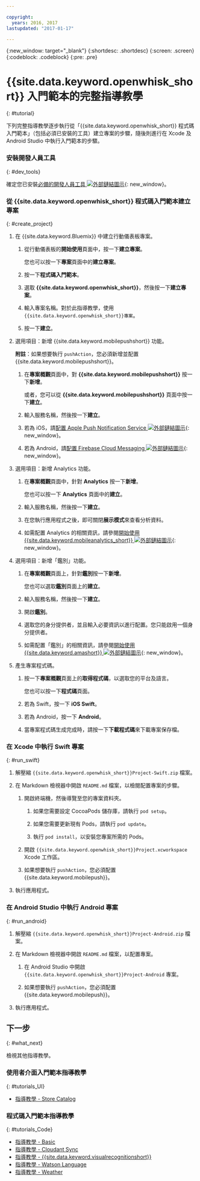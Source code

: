 ```yaml
---

copyright:
  years: 2016, 2017
lastupdated: "2017-01-17"

---
```

{:new_window: target="_blank"}
{:shortdesc: .shortdesc}
{:screen: .screen}
{:codeblock: .codeblock}
{:pre: .pre}

# {{site.data.keyword.openwhisk_short}} 入門範本的完整指導教學
{: #tutorial}

下列完整指導教學逐步執行從「{{site.data.keyword.openwhisk_short}} 程式碼入門範本」（包括必須已安裝的工具）建立專案的步驟，隨後則進行在 Xcode 及 Android Studio 中執行入門範本的步驟。


### 安裝開發人員工具
{: #dev_tools}

確定您已安裝[必備的開發人員工具 ![外部鏈結圖示](../icons/launch-glyph.svg "外部鏈結圖示")](get_code.html#prereq-dev-tools "外部鏈結圖示"){: new_window}。


### 從 {{site.data.keyword.openwhisk_short}} 程式碼入門範本建立專案
{: #create_project}

1. 在 {{site.data.keyword.Bluemix}} 中建立行動儀表板專案。

   1. 從行動儀表板的**開始使用**頁面中，按一下**建立專案**。

      您也可以按一下**專案**頁面中的**建立專案**。

   2. 按一下**程式碼入門範本**。

   3. 選取 **{{site.data.keyword.openwhisk_short}}**，然後按一下**建立專案**。

   4. 輸入專案名稱。對於此指導教學，使用`{{site.data.keyword.openwhisk_short}}專案`。
   
   5. 按一下**建立**。

2. 選用項目：新增 {{site.data.keyword.mobilepushshort}} 功能。

   **附註**：如果想要執行 `pushAction`，您必須新增並配置 {{site.data.keyword.mobilepushshort}}。

   1. 在**專案概觀**頁面中，對 **{{site.data.keyword.mobilepushshort}}** 按一下**新增**。

      或者，您可以從 **{{site.data.keyword.mobilepushshort}}** 頁面中按一下**建立**。

   2. 輸入服務名稱，然後按一下**建立**。

   3. 若為 iOS，請[配置 Apple Push Notification Service ![外部鏈結圖示](../icons/launch-glyph.svg "外部鏈結圖示")](/docs/services/mobilepush/t_push_provider_ios.html "外部鏈結圖示"){: new_window}。

   4. 若為 Android，請[配置 Firebase Cloud Messaging ![外部鏈結圖示](../icons/launch-glyph.svg "外部鏈結圖示")](/docs/services/mobilepush/t_push_provider_android.html "外部鏈結圖示"){: new_window}。
   
3. 選用項目：新增 Analytics 功能。

   1. 在**專案概觀**頁面中，針對 **Analytics** 按一下**新增**。

      您也可以按一下 **Analytics** 頁面中的**建立**。

   2. 輸入服務名稱，然後按一下**建立**。
   
   3. 在您執行應用程式之後，即可關閉**展示模式**來查看分析資料。
   
   4. 如需配置 Analytics 的相關資訊，請參閱[開始使用 {{site.data.keyword.mobileanalytics_short}} ![外部鏈結圖示](../icons/launch-glyph.svg "外部鏈結圖示")](/docs/services/mobileanalytics/index.html "外部鏈結圖示"){: new_window}。
  
4. 選用項目：新增「鑑別」功能。

   1. 在**專案概觀**頁面上，針對**鑑別**按一下**新增**。

      您也可以選取**鑑別**頁面上的**建立**。

   2. 輸入服務名稱，然後按一下**建立**。
   
   3. 開啟**鑑別**。
   
   4. 選取您的身分提供者，並且輸入必要資訊以進行配置。您只能啟用一個身分提供者。

   5. 如需配置「鑑別」的相關資訊，請參閱[開始使用 {{site.data.keyword.amashort}} ![外部鏈結圖示](../icons/launch-glyph.svg "外部鏈結圖示")](/docs/services/mobileaccess/index.html "外部鏈結圖示"){: new_window}。

5. 產生專案程式碼。

   1. 按一下**專案概觀**頁面上的**取得程式碼**，以選取您的平台及語言。
   
      您也可以按一下**程式碼**頁面。

   2. 若為 Swift，按一下 **iOS Swift**。
   
   3. 若為 Android，按一下 **Android**。
   
   4. 當專案程式碼生成完成時，請按一下**下載程式碼**來下載專案保存檔。


### 在 Xcode 中執行 Swift 專案
{: #run_swift}

1. 解壓縮 `{{site.data.keyword.openwhisk_short}}Project-Swift.zip` 檔案。

2. 在 Markdown 檢視器中開啟 `README.md` 檔案，以檢閱配置專案的步驟。

   1. 開啟終端機，然後導覽至您的專案資料夾。
   
      1. 如果您需要設定 CocoaPods 儲存庫，請執行 `pod setup`。
      
      2. 如果您需要更新現有 Pods，請執行 `pod update`。
      
      3. 執行 `pod install`，以安裝您專案所需的 Pods。
      
   3. 開啟 `{{site.data.keyword.openwhisk_short}}Project.xcworkspace` Xcode 工作區。

   4. 如果想要執行 `pushAction`，您必須配置 {{site.data.keyword.mobilepush}}。
      
3. 執行應用程式。


### 在 Android Studio 中執行 Android 專案
{: #run_android}

1. 解壓縮 `{{site.data.keyword.openwhisk_short}}Project-Android.zip` 檔案。

2. 在 Markdown 檢視器中開啟 `README.md` 檔案，以配置專案。

   1. 在 Android Studio 中開啟 `{{site.data.keyword.openwhisk_short}}Project-Android` 專案。

   2. 如果想要執行 `pushAction`，您必須配置 {{site.data.keyword.mobilepush}}。
      
3. 執行應用程式。


## 下一步
{: #what_next}

檢視其他指導教學。


### 使用者介面入門範本指導教學
{: #tutorials_UI}

* [指導教學 - Store Catalog](tutorial_store_catalog.html)


### 程式碼入門範本指導教學
{: #tutorials_Code}

* [指導教學 - Basic](tutorial.html)
* [指導教學 - Cloudant Sync](tutorial_cloudant_synd.html)
* [指導教學 - {{site.data.keyword.visualrecognitionshort}}](tutorial_visual_recognition.html)
* [指導教學 - Watson Language](tutorial_watson_language.html)
* [指導教學 - Weather](tutorial_weather.html)
